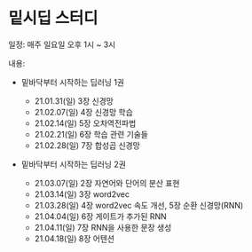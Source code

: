 # 밑시딥 스터디

일정: 매주 일요일 오후 1시 ~ 3시



내용:

- 밑바닥부터 시작하는 딥러닝 1권
  - 21.01.31(일)  3장 신경망
  - 21.02.07(일)  4장 신경망 학습
  - 21.02.14(일)  5장 오차역전파법
  - 21.02.21(일)  6장 학습 관련 기술들
  - 21.02.28(일)  7장 합성곱 신경망
  
- 밑바닥부터 시작하는 딥러닝 2권
  
  - 21.03.07(일) 2장 자연어와 단어의 분산 표현
  - 21.03.14(일) 3장 word2vec
  - 21.03.28(일) 4장 word2vec 속도 개선, 5장 순환 신경망(RNN)
  - 21.04.04(일) 6장 게이트가 추가된 RNN
  - 21.04.11(일) 7장 RNN을 사용한 문장 생성
  - 21.04.18(일) 8장 어텐션



